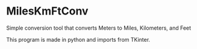 # MilesKmFtConv
Simple conversion tool that converts Meters to Miles, Kilometers, and Feet

This program is made in python and imports from TKinter.
